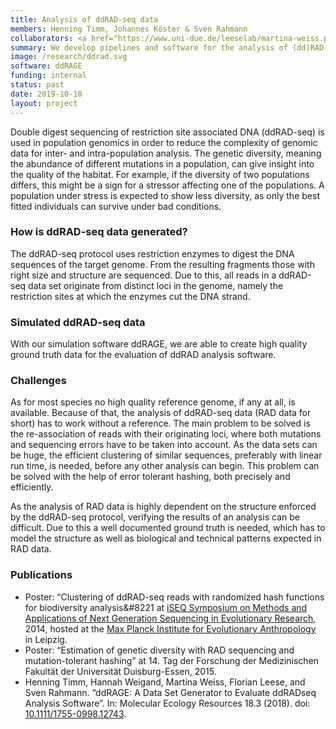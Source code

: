 ```yaml
---
title: Analysis of ddRAD-seq data
members: Henning Timm, Johannes Köster & Sven Rahmann
collaborators: <a href="https://www.uni-due.de/leeselab/martina-weiss.php">Martina Weiss</a>, <a href="https://www.uni-due.de/aquatische_oekosystemforschung/fleese">Florian Leese</a>
summary: We develop pipelines and software for the analysis of (dd)RAD-seq data and evaluate them using both real and simulated data.
image: /research/ddrad.svg
software: ddRAGE
funding: internal
status: past
date: 2019-10-10
layout: project
---
```



Double digest sequencing of restriction site associated DNA (ddRAD-seq) is used in population genomics in order to reduce the complexity of genomic data for inter- and intra-population analysis. The genetic diversity, meaning the abundance of different mutations in a population, can give insight into the quality of the habitat.
For example, if the diversity of two populations differs, this might be a sign for a stressor affecting one of the populations. A population under stress is expected to show less diversity, as only the best fitted individuals can survive under bad conditions.

### How is ddRAD-seq data generated?

The ddRAD-seq protocol uses restriction enzymes to digest the DNA sequences of the target genome.
From the resulting fragments those with right size and structure are sequenced.
Due to this, all reads in a ddRAD-seq data set originate from distinct loci in the genome, namely the restriction sites at which the enzymes cut the DNA strand.

### Simulated ddRAD-seq data
With our simulation software ddRAGE, we are able to create high quality ground truth data for the evaluation of ddRAD analysis software.


### Challenges

As for most species no high quality reference genome, if any at all, is available.
Because of that, the analysis of ddRAD-seq data (RAD data for short) has to work without a reference.
The main problem to be solved is the re-association of reads with their originating loci, where both mutations and sequencing errors have to be taken into account.
As the data sets can be huge, the efficient clustering of similar sequences, preferably with linear run time, is needed, before any other analysis can begin.
This problem can be solved with the help of error tolerant hashing, both precisely and efficiently.

As the analysis of RAD data is highly dependent on the structure enforced by the ddRAD-seq protocol, verifying the results of an analysis can be difficult.
Due to this a well documented ground truth is needed, which has to model the structure as well as biological and technical patterns expected in RAD data.

### Publications

  * Poster: “Clustering of ddRAD-seq reads with randomized hash functions for biodiversity analysis&#8221 at [iSEQ Symposium on Methods and Applications of Next Generation Sequencing in Evolutionary Research][1], 2014, hosted at the [Max Planck Institute for Evolutionary Anthropology][2] in Leipzig.
  * Poster: “Estimation of genetic diversity with RAD sequencing and mutation-tolerant hashing” at 14. Tag der Forschung der Medizinischen Fakultät der Universität Duisburg-Essen, 2015.
  * Henning Timm, Hannah Weigand, Martina Weiss, Florian Leese, and Sven Rahmann. “ddRAGE: A Data Set Generator to Evaluate ddRADseq Analysis Software”. In: Molecular Ecology Resources 18.3 (2018). doi: [10.1111/1755-0998.12743][3].
  

 [1]: https://www.idiv.de/
 [2]: http://www.eva.mpg.de/german/index.html
 [3]: https://doi.org/10.1111/1755-0998.12743

